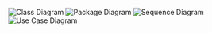 ![Class Diagram](https://www.planttext.com/api/plantuml/png/N98nRiCm34LtdKAZE_W2HH4azL1qAGAa5w0jmd4gIu585p2QdAn3ZzGhLBQbmhGN0PyWt-UdVxz_ziGGUEYjKeq58dt4GDxfBwMdxyIXSwrsqECYT8urj2YgBJg3OP4-VMSqNH4-YeULqg35EW3ZSnVuR62CrNj6ddWm6ETA9Ytggn5g3nUVKCOFjKNzSZoiqR5h56XWZlwgYRI6lYCqPmmRAFPNwqV43PM6-e8D2ow1XJ2kG3nD5EWsWC43KTUwFguY-9KV0k46typYst_QGgwymTLmTC5Rcx8hSeOfDH70R23jM-IzUNbdH-dcJxUopCSGMkfHkRSiTzd_Onf4UgUo1r5UR4vbjOztcFwqFm000F__0m00)
![Package Diagram](https://www.planttext.com/api/plantuml/png/P90z3i8m38NtdC9YpmqGAaBibSe5ejIY5KbSnUw0W9CnS2IkG7zHcthydltyxE_xax6OAArtIZN6timLOLVOYiX1SMT1luE7Wgx-QexKE9nnNzOPPiWnCeK45jAM62IX5pIsmZZGbrhRdwYDZBpr7uK4daCav_oy8ZKxbhuEDKiqKbFOUWxwSd8y0lPFhLVPbtoPVke1hGzfbgbjaARitP8CGzb_-mS00F__0m00)
![Sequence Diagram](https://www.planttext.com/api/plantuml/png/J8_H3S8m34J_FOKNw0BvG9Kg5g0iO5AZHYInS1oMuuEHM06b1D5FlpkTxzxFrrYCr6gA0EHD56Uh2sVhrvd9hwm07UDm-3679xvNBeOco5abHWmPlLGj3DtK_DD674uh-nlIWqAaIsGiKQp0LyLX7pmtvU_SX_KU3e_RnzGwUSdNe8aNW97pqiPy0000__y30000)
![Use Case Diagram](https://www.planttext.com/api/plantuml/png/N94z3i8m34Ptdy9YPw2qPKCWG4mi_ErMOq6bDa5E8Wx7m96u0b2bX7HyUP-Ts7azdWlhI9nl6m2gd14yEAzOkq17fkhA4cYfsbe3UCiLMSRHHejf6gmrhemNooCaYwVL92REDT-3jC5cqQx5tDBIQPJTrQdDezqAASQbjVL5jv_tzjsB6DcHfWlt0_M1ygy7QnPoZ7k-6VabPW2X1iVZUJTFojc0fm1XJ-4W7t01qAqkO9dGvxe5Q_NzWZS0003__mC0)
